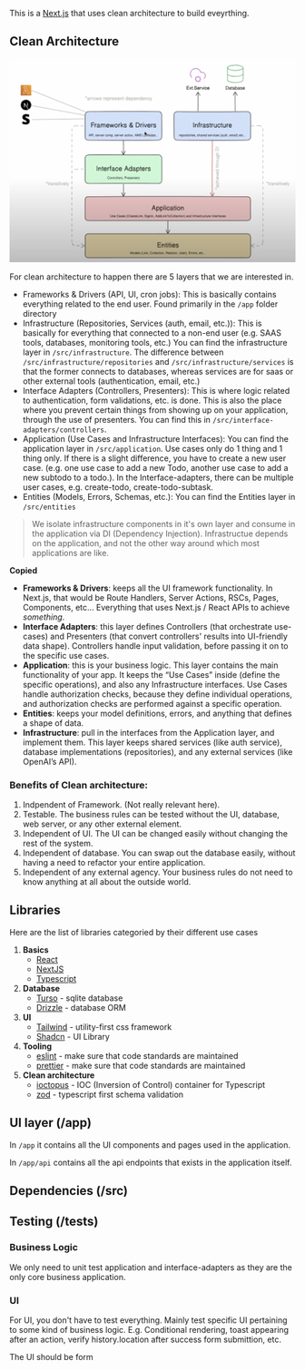 This is a [Next.js](https://nextjs.org) that uses clean architecture to build eveyrthing.

## Clean Architecture

![clean architecture diagram](./public/images/clean-architecture.png)

For clean architecture to happen there are 5 layers that we are interested in.

- Frameworks & Drivers (API, UI, cron jobs): This is basically contains everything related to the end user. Found primarily in the `/app` folder directory
- Infrastructure (Repositories, Services (auth, email, etc.)): This is basically for everything that connected to a non-end user (e.g. SAAS tools, databases, monitoring tools, etc.) You can find the infrastructure layer in `/src/infrastructure`. The difference between `/src/infrastructure/repositories` and `/src/infrastructure/services` is that the former connects to databases, whereas services are for saas or other external tools (authentication, email, etc.)
- Interface Adapters (Controllers, Presenters): This is where logic related to authentication, form validations, etc. is done. This is also the place where you prevent certain things from showing up on your application, through the use of presenters. You can find this in `/src/interface-adapters/controllers`.
- Application (Use Cases and Infrastructure Interfaces): You can find the application layer in `/src/application`. Use cases only do 1 thing and 1 thing only. If there is a slight difference, you have to create a new user case. (e.g. one use case to add a new Todo, another use case to add a new subtodo to a todo.). In the Interface-adapters, there can be multiple user cases, e.g. create-todo, create-todo-subtask.
- Entities (Models, Errors, Schemas, etc.): You can find the Entities layer in `/src/entities`

> We isolate infrastructure components in it's own layer and consume in the application via DI (Dependency Injection). Infrastructue depends on the application, and not the other way around which most applications are like.

**Copied**

- **Frameworks & Drivers**: keeps all the UI framework functionality. In Next.js, that would be Route Handlers, Server Actions, RSCs, Pages, Components, etc… Everything that uses Next.js / React APIs to achieve _something_.
- **Interface Adapters**: this layer defines Controllers (that orchestrate use-cases) and Presenters (that convert controllers' results into UI-friendly data shape). Controllers handle input validation, before passing it on to the specific use cases.
- **Application**: this is your business logic. This layer contains the main functionality of your app. It keeps the “Use Cases” inside (define the specific operations), and also any Infrastructure interfaces. Use Cases handle authorization checks, because they define individual operations, and authorization checks are performed against a specific operation.
- **Entities**: keeps your model definitions, errors, and anything that defines a shape of data.
- **Infrastructure**: pull in the interfaces from the Application layer, and implement them. This layer keeps shared services (like auth service), database implementations (repositories), and any external services (like OpenAI’s API).

### Benefits of Clean architecture:

1. Indpendent of Framework. (Not really relevant here).
2. Testable. The business rules can be tested without the UI, database, web server, or any other external element.
3. Independent of UI. The UI can be changed easily without changing the rest of the system.
4. Independent of database. You can swap out the database easily, without having a need to refactor your entire application.
5. Independent of any external agency. Your business rules do not need to know anything at all about the outside world.

## Libraries

Here are the list of libraries categoried by their different use cases

1. **Basics**
   - [React](https://react.dev/)
   - [NextJS](https://nextjs.org/)
   - [Typescript](https://www.typescriptlang.org/)
2. **Database**
   - [Turso](https://turso.tech/) - sqlite database
   - [Drizzle](https://orm.drizzle.team/) - database ORM
3. **UI**
   - [Tailwind](https://tailwindcss.com/) - utility-first css framework
   - [Shadcn](https://ui.shadcn.com/) - UI Library
4. **Tooling**
   - [eslint](https://eslint.org/) - make sure that code standards are maintained
   - [prettier](https://prettier.io/) - make sure that code standards are maintained
5. **Clean architecture**
   - [ioctopus](https://github.com/Evyweb/ioctopus) - IOC (Inversion of Control) container for Typescript
   - [zod](https://zod.dev/) - typescript first schema validation

## UI layer (/app)

In `/app` it contains all the UI components and pages used in the application.

In `/app/api` contains all the api endpoints that exists in the application itself.

## Dependencies (/src)

## Testing (/tests)

### Business Logic

We only need to unit test application and interface-adapters as they are the only core business application.

### UI

For UI, you don't have to test everything. Mainly test specific UI pertaining to some kind of business logic. E.g. Conditional rendering, toast appearing after an action, verify history.location after success form submittion, etc.

The UI should be form
